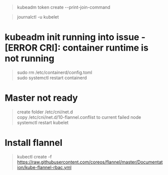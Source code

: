 > kubeadm token create --print-join-command<br /> 

> journalctl -u kubelet

# kubeadm init running into issue - [ERROR CRI]: container runtime is not running
> sudo rm /etc/containerd/config.toml <br /> 
> sudo systemctl restart containerd   <br /> 


# Master not ready
> create folder /etc/cni/net.d <br /> 
> copy /etc/cni/net.d/10-flannel.conflist to current failed node <br /> 
> systemctl restart kubelet <br /> 


# Install flannel
> kubectl create -f https://raw.githubusercontent.com/coreos/flannel/master/Documentation/kube-flannel-rbac.yml